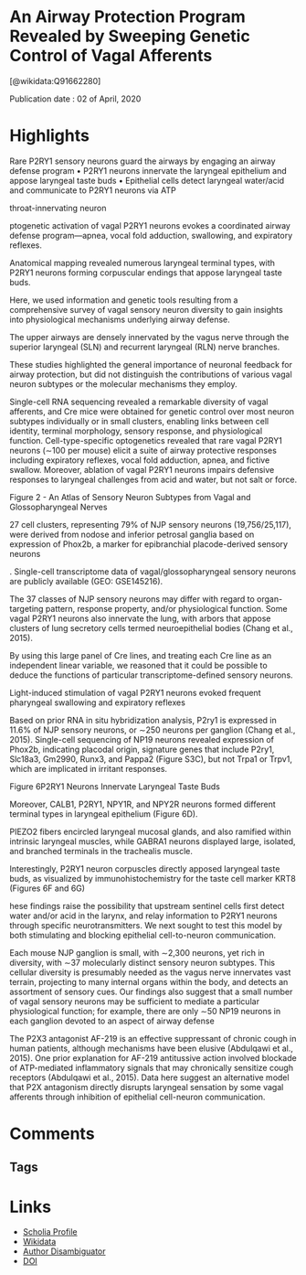 
An Airway Protection Program Revealed by Sweeping Genetic Control of Vagal Afferents
====================================================================================
  
  [@wikidata:Q91662280]  
  
Publication date : 02 of April, 2020  

# Highlights

Rare P2RY1 sensory neurons guard the airways by engaging an airway defense program
•
P2RY1 neurons innervate the laryngeal epithelium and appose laryngeal taste buds
•
Epithelial cells detect laryngeal water/acid and communicate to P2RY1 neurons via ATP

 throat-innervating neuron

ptogenetic activation of vagal P2RY1 neurons evokes a coordinated airway defense program—apnea, vocal fold adduction, swallowing, and expiratory reflexes.

Anatomical mapping revealed numerous laryngeal terminal types, with P2RY1 neurons forming corpuscular endings that appose laryngeal taste buds. 

Here, we used information and genetic tools resulting from a comprehensive survey of vagal sensory neuron diversity to gain insights into physiological mechanisms underlying airway defense.

The upper airways are densely innervated by the vagus nerve through the superior laryngeal (SLN) and recurrent laryngeal (RLN) nerve branches.


These studies highlighted the general importance of neuronal feedback for airway protection, but did not distinguish the contributions of various vagal neuron subtypes or the molecular mechanisms they employ.


Single-cell RNA sequencing revealed a remarkable diversity of vagal afferents, and Cre mice were obtained for genetic control over most neuron subtypes individually or in small clusters, enabling links between cell identity, terminal morphology, sensory response, and physiological function. Cell-type-specific optogenetics revealed that rare vagal P2RY1 neurons (∼100 per mouse) elicit a suite of airway protective responses including expiratory reflexes, vocal fold adduction, apnea, and fictive swallow. Moreover, ablation of vagal P2RY1 neurons impairs defensive responses to laryngeal challenges from acid and water, but not salt or force.

Figure 2 - An Atlas of Sensory Neuron Subtypes from Vagal and Glossopharyngeal Nerves

 27 cell clusters, representing 79% of NJP sensory neurons (19,756/25,117), were derived from nodose and inferior petrosal ganglia based on expression of Phox2b, a marker for epibranchial placode-derived sensory neurons

. Single-cell transcriptome data of vagal/glossopharyngeal sensory neurons are publicly available (GEO: GSE145216).

The 37 classes of NJP sensory neurons may differ with regard to organ-targeting pattern, response property, and/or physiological function. 
Some vagal P2RY1 neurons also innervate the lung, with arbors that appose clusters of lung secretory cells termed neuroepithelial bodies (Chang et al., 2015).

 By using this large panel of Cre lines, and treating each Cre line as an independent linear variable, we reasoned that it could be possible to deduce the functions of particular transcriptome-defined sensory neurons.

 Light-induced stimulation of vagal P2RY1 neurons evoked frequent pharyngeal swallowing and expiratory reflexes

 Based on prior RNA in situ hybridization analysis, P2ry1 is expressed in 11.6% of NJP sensory neurons, or ∼250 neurons per ganglion (Chang et al., 2015). 
Single-cell sequencing of NP19 neurons revealed expression of Phox2b, indicating placodal origin, signature genes that include P2ry1, Slc18a3, Gm2990, Runx3, and Pappa2 (Figure S3C), but not Trpa1 or Trpv1, which are implicated in irritant responses.

Figure 6P2RY1 Neurons Innervate Laryngeal Taste Buds
<!-- Beautiful figure -->

Moreover, CALB1, P2RY1, NPY1R, and NPY2R neurons formed different terminal types in laryngeal epithelium (Figure 6D).

PIEZO2 fibers encircled laryngeal mucosal glands, and also ramified within intrinsic laryngeal muscles, while GABRA1 neurons displayed large, isolated, and branched terminals in the trachealis muscle.

Interestingly, P2RY1 neuron corpuscles directly apposed laryngeal taste buds, as visualized by immunohistochemistry for the taste cell marker KRT8 (Figures 6F and 6G)

hese findings raise the possibility that upstream sentinel cells first detect water and/or acid in the larynx, and relay information to P2RY1 neurons through specific neurotransmitters. We next sought to test this model by both stimulating and blocking epithelial cell-to-neuron communication.

Each mouse NJP ganglion is small, with ∼2,300 neurons, yet rich in diversity, with ∼37 molecularly distinct sensory neuron subtypes. This cellular diversity is presumably needed as the vagus nerve innervates vast terrain, projecting to many internal organs within the body, and detects an assortment of sensory cues. Our findings also suggest that a small number of vagal sensory neurons may be sufficient to mediate a particular physiological function; for example, there are only ∼50 NP19 neurons in each ganglion devoted to an aspect of airway defense

The P2X3 antagonist AF-219 is an effective suppressant of chronic cough in human patients, although mechanisms have been elusive (Abdulqawi et al., 2015). One prior explanation for AF-219 antitussive action involved blockade of ATP-mediated inflammatory signals that may chronically sensitize cough receptors (Abdulqawi et al., 2015). Data here suggest an alternative model that P2X antagonism directly disrupts laryngeal sensation by some vagal afferents through inhibition of epithelial cell-neuron communication.

# Comments

## Tags

# Links
  
 * [Scholia Profile](https://scholia.toolforge.org/work/Q91662280)  
 * [Wikidata](https://www.wikidata.org/wiki/Q91662280)  
 * [Author Disambiguator](https://author-disambiguator.toolforge.org/work_item_oauth.php?id=Q91662280&batch_id=&match=1&author_list_id=&doit=Get+author+links+for+work)  
 * [DOI](https://doi.org/10.1016/J.CELL.2020.03.004)  
